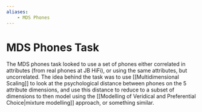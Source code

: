 ```yaml
---
aliases:
    - MDS Phones
---
```


# MDS Phones Task

The MDS phones task looked to use a set of phones either correlated in attributes (from real phones at JB HiFi), or using the same attributes, but uncorrelated. The idea behind the task was to use [[Multidimensional Scaling]] to look at the psychological distance between phones on the 5 attribute dimensions, and use this distance to reduce to a subset of dimensions to then model using the [[Modelling of Veridical and Preferential Choice|mixture modelling]] approach, or something similar.